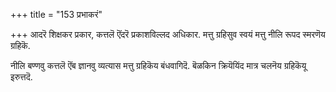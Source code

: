 +++
title = "153 प्रभाकरं"

+++
आदरॆ शिक्षकर प्रकार, कत्तलॆ ऎंदरॆ प्रकाशविल्लद अधिकार. मत्तु ग्रहिसुव स्वयं मत्तु नीलि रूपद स्मरणॆय ग्रहिकॆ.

नीलि बण्णवु कत्तलॆ ऎंब ज्ञानवु व्यत्यास मत्तु ग्रहिकॆय बंधवागिदॆ. बॆळकिन क्रियॆयिंद मात्र चलनॆय ग्रहिकॆयू इरुत्तदॆ.

